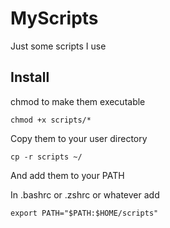 # MyScripts
Just some scripts I use

## Install
chmod to make them executable
```
chmod +x scripts/*
```
Copy them to your user directory
```
cp -r scripts ~/
```
And add them to your PATH

In .bashrc or .zshrc or whatever add
```
export PATH="$PATH:$HOME/scripts"
```

